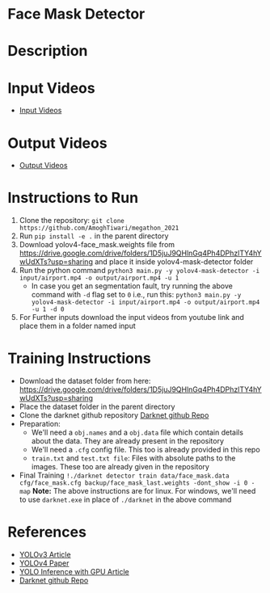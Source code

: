 # Face Mask Detector

# Description

# Input Videos
- [Input Videos](https://www.youtube.com/playlist?list=PLEOgpsXy3CIqjKcKj9OWFBabJbAzCTrDu)

# Output Videos
- [Output Videos](https://www.youtube.com/playlist?list=PLEOgpsXy3CIoBXnbYW73jrJ859tBp0ujd)

# Instructions to Run
1. Clone the repository: ```git clone https://github.com/AmoghTiwari/megathon_2021 ```
2. Run ```pip install -e .``` in the parent directory
3. Download yolov4-face_mask.weights file from https://drive.google.com/drive/folders/1D5juJ9QHlnGq4Ph4DPhzlTY4hYwUdXTs?usp=sharing 	and place it inside yolov4-mask-detector folder
4. Run the python command ```python3 main.py -y yolov4-mask-detector -i input/airport.mp4 -o output/airport.mp4 -u 1```
	* In case you get an segmentation fault, try running the above command with ```-d``` flag set to ```0``` i.e., run this: ```python3 main.py -y yolov4-mask-detector -i input/airport.mp4 -o output/airport.mp4 -u 1 -d 0```
5. For Further inputs download the input videos from youtube link and place them in a folder named input

# Training Instructions
- Download the dataset folder from here: https://drive.google.com/drive/folders/1D5juJ9QHlnGq4Ph4DPhzlTY4hYwUdXTs?usp=sharing
- Place the dataset folder in the parent directory
- Clone the darknet github repository [Darknet github Repo](https://github.com/AlexeyAB/darknet)
- Preparation:
	- We'll need a ```obj.names``` and a ```obj.data``` file which contain details about the data. They are already present in the repository
	- We'll need a ```.cfg``` config file. This too is already provided in this repo
	- ```train.txt``` and ```test.txt file```: Files with absolute paths to the images. These too are already given in the repository
- Final Training
``` !./darknet detector train data/face_mask.data cfg/face_mask.cfg backup/face_mask_last.weights -dont_show -i 0 -map ```
**Note:** The above instructions are for linux. For windows, we'll need to use ```darknet.exe``` in place of ```./darknet``` in the above command

# References
- [YOLOv3 Article](https://towardsdatascience.com/face-mask-detection-using-darknets-yolov3-84cde488e5a1)
- [YOLOv4 Paper](https://arxiv.org/abs/2004.10934)
- [YOLO Inference with GPU Article](https://www.pyimagesearch.com/2020/02/10/opencv-dnn-with-nvidia-gpus-1549-faster-yolo-ssd-and-mask-r-cnn/)
- [Darknet github Repo](https://github.com/AlexeyAB/darknet)